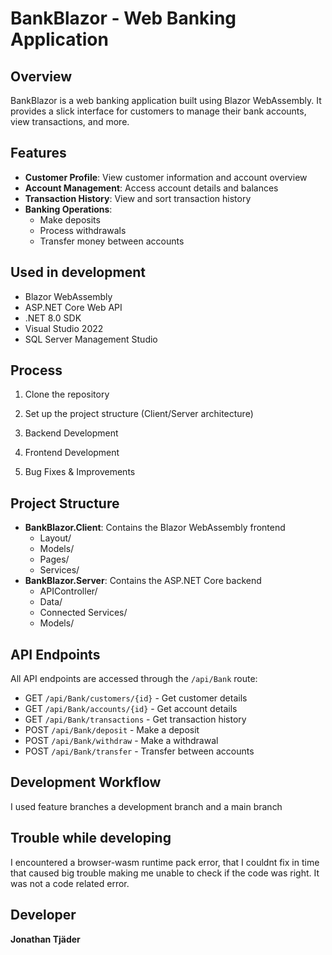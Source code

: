 # BankBlazor - Web Banking Application

## Overview
BankBlazor is a web banking application built using Blazor WebAssembly. It provides a slick interface for customers to manage their bank accounts, view transactions, and more.

## Features
- **Customer Profile**: View customer information and account overview
- **Account Management**: Access account details and balances
- **Transaction History**: View and sort transaction history
- **Banking Operations**: 
  - Make deposits
  - Process withdrawals
  - Transfer money between accounts

## Used in development
- Blazor WebAssembly
- ASP.NET Core Web API
- .NET 8.0 SDK
- Visual Studio 2022
- SQL Server Management Studio

## Process
1. Clone the repository

2. Set up the project structure (Client/Server architecture)

3. Backend Development

4. Frontend Development

5. Bug Fixes & Improvements

## Project Structure
- **BankBlazor.Client**: Contains the Blazor WebAssembly frontend
  - Layout/
  - Models/
  - Pages/
  - Services/
- **BankBlazor.Server**: Contains the ASP.NET Core backend
  - APIController/
  - Data/
  - Connected Services/
  - Models/

## API Endpoints
All API endpoints are accessed through the `/api/Bank` route:
- GET `/api/Bank/customers/{id}` - Get customer details
- GET `/api/Bank/accounts/{id}` - Get account details
- GET `/api/Bank/transactions` - Get transaction history
- POST `/api/Bank/deposit` - Make a deposit
- POST `/api/Bank/withdraw` - Make a withdrawal
- POST `/api/Bank/transfer` - Transfer between accounts

## Development Workflow
I used feature branches a development branch and a main branch
  

## Trouble while developing
I encountered a browser-wasm runtime pack error, that I couldnt fix in time that caused big trouble making me unable to check if the code was right. It was not a code related error.


## Developer
**Jonathan Tjäder**
